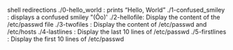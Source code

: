 shell redirections
./0-hello_world : prints “Hello, World”
./1-confused_smiley : displays a confused smiley "(Ôo)'
./2-hellofile: Display the content of the /etc/passwd file
./3-twofiles : Display the content of /etc/passwd and /etc/hosts
./4-lastlines : Display the last 10 lines of /etc/passwd
./5-firstlines : Display the first 10 lines of /etc/passwd
